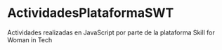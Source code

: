 # ActividadesPlataformaSWT
Actividades realizadas en JavaScript por parte de la plataforma Skill for Woman in Tech 
